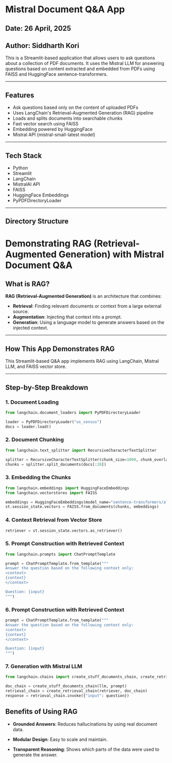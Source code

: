 # Mistral Document Q&A App

## Date: 26 April, 2025  
## Author: Siddharth Kori

This is a Streamlit-based application that allows users to ask questions about a collection of PDF documents. It uses the Mistral LLM for answering questions based on content extracted and embedded from PDFs using FAISS and HuggingFace sentence-transformers.

---

## Features

- Ask questions based only on the content of uploaded PDFs
- Uses LangChain's Retrieval-Augmented Generation (RAG) pipeline
- Loads and splits documents into searchable chunks
- Fast vector search using FAISS
- Embedding powered by HuggingFace
- Mistral API (mistral-small-latest model)

---

## Tech Stack

- Python
- Streamlit
- LangChain
- MistralAI API
- FAISS
- HuggingFace Embeddings
- PyPDFDirectoryLoader

---

## Directory Structure

# Demonstrating RAG (Retrieval-Augmented Generation) with Mistral Document Q&A

## What is RAG?

**RAG (Retrieval-Augmented Generation)** is an architecture that combines:

- **Retrieval**: Finding relevant documents or context from a large external source.
- **Augmentation**: Injecting that context into a prompt.
- **Generation**: Using a language model to generate answers based on the injected context.

---

## How This App Demonstrates RAG

This Streamlit-based Q&A app implements RAG using LangChain, Mistral LLM, and FAISS vector store.

---

## Step-by-Step Breakdown

### 1. **Document Loading**

```python
from langchain.document_loaders import PyPDFDirectoryLoader

loader = PyPDFDirectoryLoader("us_census")
docs = loader.load()
```

### 2. **Document Chunking**

```python
from langchain.text_splitter import RecursiveCharacterTextSplitter

splitter = RecursiveCharacterTextSplitter(chunk_size=1000, chunk_overlap=200)
chunks = splitter.split_documents(docs[:20])
```

### 3. **Embedding the Chunks**

```python
from langchain.embeddings import HuggingFaceEmbeddings
from langchain.vectorstores import FAISS

embeddings = HuggingFaceEmbeddings(model_name="sentence-transformers/all-MiniLM-L6-v2")
st.session_state.vectors = FAISS.from_documents(chunks, embeddings)
```

### 4. **Context Retrieval from Vector Store**

```python
retriever = st.session_state.vectors.as_retriever()
```

### 5. **Prompt Construction with Retrieved Context**

```python
from langchain.prompts import ChatPromptTemplate

prompt = ChatPromptTemplate.from_template("""
Answer the question based on the following context only:
<context>
{context}
</context>

Question: {input}
""")
```
### 6. Prompt Construction with Retrieved Context

```python
prompt = ChatPromptTemplate.from_template("""
Answer the question based on the following context only:
<context>
{context}
</context>

Question: {input}
""")
```

### 7. **Generation with Mistral LLM**

```python
from langchain.chains import create_stuff_documents_chain, create_retrieval_chain

doc_chain = create_stuff_documents_chain(llm, prompt)
retrieval_chain = create_retrieval_chain(retriever, doc_chain)
response = retrieval_chain.invoke({"input": question})
```


## Benefits of Using RAG

- **Grounded Answers**: Reduces hallucinations by using real document data.

- **Modular Design**: Easy to scale and maintain.

- **Transparent Reasoning**: Shows which parts of the data were used to generate the answer.